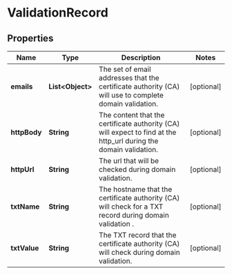 # ValidationRecord

## Properties
Name | Type | Description | Notes
------------ | ------------- | ------------- | -------------
**emails** | **List&lt;Object&gt;** | The set of email addresses that the certificate authority (CA) will use to complete domain validation. |  [optional]
**httpBody** | **String** | The content that the certificate authority (CA) will expect to find at the http_url during the domain validation. |  [optional]
**httpUrl** | **String** | The url that will be checked during domain validation. |  [optional]
**txtName** | **String** | The hostname that the certificate authority (CA) will check for a TXT record during domain validation . |  [optional]
**txtValue** | **String** | The TXT record that the certificate authority (CA) will check during domain validation. |  [optional]
